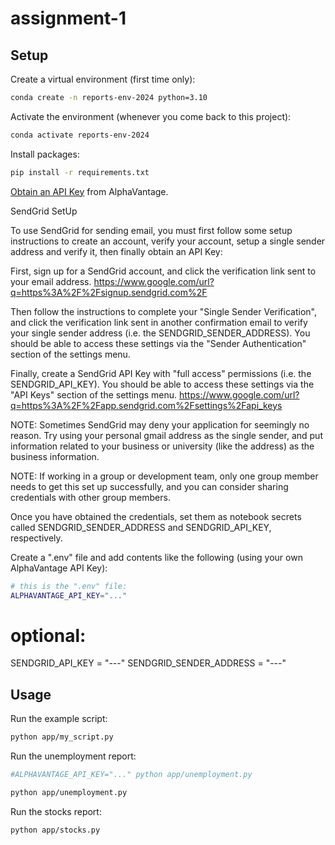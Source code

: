 # assignment-1
## Setup

Create a virtual environment (first time only):

```sh
conda create -n reports-env-2024 python=3.10
```

Activate the environment (whenever you come back to this project):

```sh
conda activate reports-env-2024
```

Install packages:

```sh
pip install -r requirements.txt
```

[Obtain an API Key](https://www.alphavantage.co/support/#api-key) from AlphaVantage.


SendGrid SetUp

To use SendGrid for sending email, you must first follow some setup instructions to create an account, verify your account, setup a single sender address and verify it, then finally obtain an API Key:

First, sign up for a SendGrid account, and click the verification link sent to your email address.
https://www.google.com/url?q=https%3A%2F%2Fsignup.sendgrid.com%2F


Then follow the instructions to complete your "Single Sender Verification", and click the verification link sent in another confirmation email to verify your single sender address (i.e. the SENDGRID_SENDER_ADDRESS). You should be able to access these settings via the "Sender Authentication" section of the settings menu.

Finally, create a SendGrid API Key with "full access" permissions (i.e. the SENDGRID_API_KEY). You should be able to access these settings via the "API Keys" section of the settings menu.
https://www.google.com/url?q=https%3A%2F%2Fapp.sendgrid.com%2Fsettings%2Fapi_keys


NOTE: Sometimes SendGrid may deny your application for seemingly no reason. Try using your personal gmail address as the single sender, and put information related to your business or university (like the address) as the business information.

NOTE: If working in a group or development team, only one group member needs to get this set up successfully, and you can consider sharing credentials with other group members.

Once you have obtained the credentials, set them as notebook secrets called SENDGRID_SENDER_ADDRESS and SENDGRID_API_KEY, respectively.


Create a ".env" file and add contents like the following (using your own AlphaVantage API Key):

```sh
# this is the ".env" file:
ALPHAVANTAGE_API_KEY="..."
```

# optional:

SENDGRID_API_KEY = "---"
SENDGRID_SENDER_ADDRESS = "---"

## Usage

Run the example script:

```sh
python app/my_script.py
```

Run the unemployment report:

```sh
#ALPHAVANTAGE_API_KEY="..." python app/unemployment.py

python app/unemployment.py
```

Run the stocks report:

```sh
python app/stocks.py
```